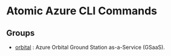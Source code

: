 # Atomic Azure CLI Commands

## Groups

- [orbital](/Commands/orbital/readme.md)
: Azure Orbital Ground Station as-a-Service (GSaaS).
